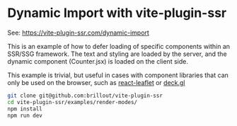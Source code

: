 # Dynamic Import with vite-plugin-ssr

See: https://vite-plugin-ssr.com/dynamic-import

This is an example of how to defer loading of specific components within an SSR/SSG framework. The text and styling are loaded by the server, and the dynamic component (Counter.jsx) is loaded on the client side.

This example is trivial, but useful in cases with component libraries that can only be used on the browser, such as [react-leaflet](https://github.com/PaulLeCam/react-leaflet) or [deck.gl](https://deck.gl/)

```bash
git clone git@github.com:brillout/vite-plugin-ssr
cd vite-plugin-ssr/examples/render-modes/
npm install
npm run dev
```
